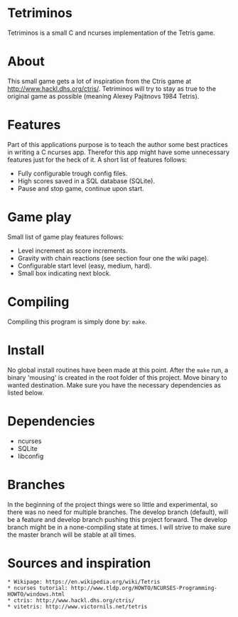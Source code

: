 Tetriminos
==========
Tetriminos is a small C and ncurses implementation of the Tetris game.


About
=====
This small game gets a lot of inspiration from the Ctris game at http://www.hackl.dhs.org/ctris/.
Tetriminos will try to stay as true to the original game as possible (meaning Alexey Pajitnovs 1984 Tetris).


Features
========
Part of this applications purpose is to teach the author some best practices in writing a C ncurses app. Therefor this app might have some unnecessary features just for the heck of it.
A short list of features follows:
  * Fully configurable trough config files.
  * High scores saved in a SQL database (SQLite).
  * Pause and stop game, continue upon start.


Game play
=========
Small list of game play features follows:
  * Level increment as score increments.
  * Gravity with chain reactions (see section four one the wiki page).
  * Configurable start level (easy, medium, hard).
  * Small box indicating next block.


Compiling
=========
Compiling this program is simply done by: `make`.


Install
==========
No global install routines have been made at this point. After the `make` run, a binary 'mousing' is created in the root folder of this project. Move binary to wanted destination.
Make sure you have the necessary dependencies as listed below.


Dependencies
============
  * ncurses
  * SQLite
  * libconfig


Branches
========
In the beginning of the project things were so little and experimental, so there was no need for multiple branches.
The develop branch (default), will be a feature and develop branch pushing this project forward. The develop branch might be in a none-compiling state at times.
I will strive to make sure the master branch will be stable at all times.


Sources and inspiration
=======================
    * Wikipage: https://en.wikipedia.org/wiki/Tetris
    * ncurses tutorial: http://www.tldp.org/HOWTO/NCURSES-Programming-HOWTO/windows.html
    * ctris: http://www.hackl.dhs.org/ctris/
    * vitetris: http://www.victornils.net/tetris
